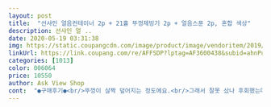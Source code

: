 ```yaml
---
layout: post 
title:  "선샤인 얼음컨테이너 2p + 21홀 뚜껑제빙기 2p + 얼음스푼 2p, 혼합 색상" 
description: 선샤인 얼 ..
date: 2020-05-19 03:31:38 
img: https://static.coupangcdn.com/image/product/image/vendoritem/2019/07/02/4456273112/e5d49416-e2ef-4321-9d28-0e9d22588d4e.jpg 
linkUrl: https://link.coupang.com/re/AFFSDP?lptag=AF3600438&subid=ahnPublicAsk&pageKey=193574088&itemId=554187901&vendorItemId=4456273112&traceid=V0-113-110cc8d9822425c5 
categories: [1013] 
color: 006064 
price: 10550 
author: Ask View Shop 
cont:  "●구매후기●<br/>뚜껑이 살짝 덮어지는 정도에요.<br/>그래서 잘못 샀나 후회했는데.<br/> .<br/>왠일... <br/>얼음기도 적당하고 너무 괜찮아요.<br/>밀착력이 떨어지긴하지만 냄새도 안배고 상당히 좋아요.<br/>콜드브루 사다가 냉수,얼음넣고 올 여름 카페처럼 실컷 즐겨야 겠어요.<br/>사실1개만 필요했는데 잘 깨진다해서 일단2개 짜리 샀어요.<br/><br/>오늘 새벽에 도착해서 세척후 사무실 냉장고에 넣었어요.<br/> 1+1이라 나눠서 사용하기 좋겠네요.<br/> 얼음이 잘 빠지길 기대해 봅니다.<br/><br/>좋은데 컨테이너 개별 뚜껑은 없고 얼음트레이겸 뚜껑 역할 하는거같아요 그래도 얼음 많이 얼려서 위생적으로 먹기에 좋아요.<br/><br/>" 
---
```

